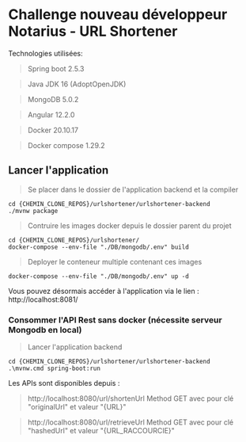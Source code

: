 # Challenge nouveau développeur Notarius - URL Shortener

Technologies utilisées:
> Spring boot 2.5.3

> Java JDK 16 (AdoptOpenJDK)

> MongoDB 5.0.2

> Angular 12.2.0

> Docker 20.10.17

> Docker compose 1.29.2


## Lancer l'application 

> Se placer dans le dossier de l'application backend et la compiler

```
cd {CHEMIN_CLONE_REPOS}/urlshortener/urlshortener-backend
./mvnw package
```

> Contruire les images docker depuis le dossier parent du projet

```
cd {CHEMIN_CLONE_REPOS}/urlshortener/
docker-compose --env-file "./DB/mongodb/.env" build
```

> Deployer le conteneur multiple contenant ces images

```
docker-compose --env-file "./DB/mongodb/.env" up -d
```

Vous pouvez désormais accéder à l'application via le lien : http://localhost:8081/


### Consommer l'API Rest sans docker (nécessite serveur Mongodb en local)

> Lancer l'application backend

```
cd {CHEMIN_CLONE_REPOS}/urlshortener/urlshortener-backend
.\mvnw.cmd spring-boot:run
```

Les APIs sont disponibles depuis : 

> http://localhost:8080/url/shortenUrl
> Method GET avec pour clé "originalUrl" et valeur "{URL}"

> http://localhost:8080/url/retrieveUrl
> Method GET avec pour clé "hashedUrl" et valeur "{URL_RACCOURCIE}"
